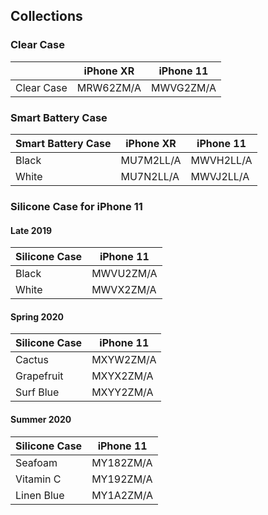 ## Collections

### Clear Case

|            | iPhone XR | iPhone 11 |
| ---------- | --------- | --------- |
| Clear Case | MRW62ZM/A | MWVG2ZM/A |

### Smart Battery Case

| Smart Battery Case | iPhone XR | iPhone 11 |
| ------------------ | --------- | --------- |
| Black              | MU7M2LL/A | MWVH2LL/A |
| White              | MU7N2LL/A | MWVJ2LL/A |

### Silicone Case for iPhone 11

#### Late 2019

| Silicone Case | iPhone 11 |
| ------------- | --------- |
| Black         | MWVU2ZM/A |
| White         | MWVX2ZM/A |

#### Spring 2020

| Silicone Case | iPhone 11 |
| ------------- | --------- |
| Cactus        | MXYW2ZM/A |
| Grapefruit    | MXYX2ZM/A |
| Surf Blue     | MXYY2ZM/A |

#### Summer 2020

| Silicone Case | iPhone 11 |
| ------------- | --------- |
| Seafoam       | MY182ZM/A |
| Vitamin C     | MY192ZM/A |
| Linen Blue    | MY1A2ZM/A |
